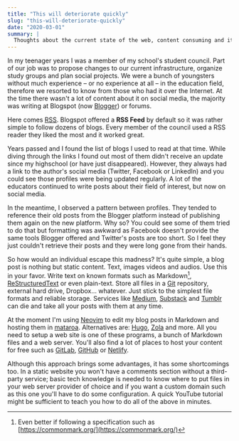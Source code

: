 ```yaml
---
title: "This will deteriorate quickly"
slug: "this-will-deteriorate-quickly"
date: "2020-03-01"
summary: |
  Thoughts about the current state of the web, content consuming and its longevity.
---
```


In my teenager years I was a member of my school's student council. Part of our
job was to propose changes to our current infrastructure, organize study groups
and plan social projects. We were a bunch of youngsters without much experience
– or no experience at all – in the education field, therefore we resorted to
know from those who had it over the Internet. At the time there wasn't a lot of
content about it on social media, the majority was writing at Blogspot (now
[Blogger](https://blogger.com)) or forums.

Here comes [RSS](https://pt.wikipedia.org/wiki/RSS). Blogspot offered a **RSS
Feed** by default so it was rather simple to follow dozens of blogs. Every
member of the council used a RSS reader they liked the most and it worked
great.

Years passed and I found the list of blogs I used to read at that time. While
diving through the links I found out most of them didn't receive an update
since my highschool (or have just disappeared). However, they always had a link
to the author's social media (Twitter, Facebook or LinkedIn) and you could see
those profiles were being updated regularly. A lot of the educators continued
to write posts about their field of interest, but now on social media.

In the meantime, I observed a pattern between profiles. They tended to
reference their old posts from the Blogger platform instead of publishing them
again on the new platform. Why so? You could see some of them tried to do that
but formatting was awkward as Facebook doesn't provide the same tools Blogger
offered and Twitter's posts are too short. So I feel they just couldn't
retrieve their posts and they were long gone from their hands.

So how would an individual escape this madness? It's quite simple, a blog post
is nothing but static content. Text, images videos and audios. Use this in your
favor. Write text on known formats such as Markdown[^1],
[ReStructuredText](https://pt.wikipedia.org/wiki/ReStructuredText) or even
plain-text. Store all files in a [Git](https://git-scm.com) repository,
external hard drive, Dropbox… whatever. Just stick to the simplest file formats
and reliable storage. Services like [Medium](https://medium.com),
[Substack](https://substack.com) and [Tumblr](https://tumblr.com) can die and
take all your posts with them at any time.

At the moment I'm using [Neovim](https://neovim.io) to edit my blog posts in
Markdown and hosting them in [mataroa](mataroa.blog). Alternatives are:
[Hugo](https://gohugo.io), [Zola](https://getzola.org) and more. All you need
to setup a web site is one of these programs, a bunch of Markdown files and a
web server. You'll also find a lot of places to host your content for free such
as [GitLab](https://gitlab.com), [GitHub](https://github.com) or
[Netlify](https://netlify.com).

Although this approach brings some advantages, it has some shortcomings too. In
a static website you won't have a comments section without a third-party
service; basic tech knowledge is needed to know where to put files in your web
server provider of choice and if you want a custom domain such as this one
you'll have to do some configuration. A quick YouTube tutorial might be
sufficient to teach you how to do all of the above in minutes.

[^1]: Even better if following a specification such as
  [https://commonmark.org/](https://commonmark.org/)
